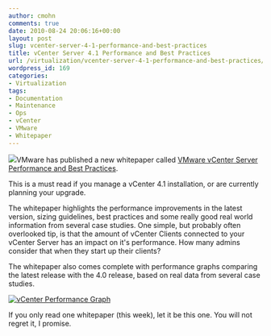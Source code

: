 ```yaml
---
author: cmohn
comments: true
date: 2010-08-24 20:06:16+00:00
layout: post
slug: vcenter-server-4-1-performance-and-best-practices
title: vCenter Server 4.1 Performance and Best Practices
url: /virtualization/vcenter-server-4-1-performance-and-best-practices/
wordpress_id: 169
categories:
- Virtualization
tags:
- Documentation
- Maintenance
- Ops
- vCenter
- VMware
- Whitepaper
---
```


![](/images/logos/vmware-logo.gif)VMware has published a new whitepaper called [VMware vCenter Server Performance and Best Practices](http://www.vmware.com/files/pdf/techpaper/vsp_41_perf_VC_Best_Practices.pdf).

This is a must read if you manage a vCenter 4.1 installation, or are currently planning your upgrade. 

The whitepaper highlights the performance improvements in the latest version, sizing guidelines, best practices and some really good real world information from several case studies. One simple, but probably often overlooked tip, is that the amount of vCenter Clients connected to your vCenter Server has an impact on it's performance. How many admins consider that when they start up their clients?

The whitepaper also comes complete with performance graphs comparing the latest release with the 4.0 release, based on real data from several case studies.

[![vCenter Performance Graph](http://vninja.net/wordpress/wp-content/uploads/2010/08/vCenter-Performance-Graph1-300x171.png)](http://vninja.net/wordpress/wp-content/uploads/2010/08/vCenter-Performance-Graph1.png)

If you only read one whitepaper (this week), let it be this one. You will not regret it, I promise.

